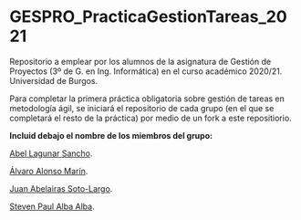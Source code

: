 # GESPRO_PracticaGestionTareas_2021
Repositorio a emplear por los alumnos de la asignatura de Gestión de Proyectos (3º de G. en Ing. Informática) en el curso académico 2020/21. Universidad de Burgos.

Para completar la primera práctica obligatoria sobre gestión de tareas en metodología ágil, se iniciará el repositorio de cada grupo (en el que se completará el resto de la práctica) por medio de un fork a este repositiorio.

**Incluid debajo el nombre de los miembros del grupo:**

[Abel Lagunar Sancho](https://github.com/als1005).

[Álvaro Alonso Marín](https://github.com/xam1002).

[Juan Abelairas Soto-Largo](https://github.com/jas1008).

[Steven Paul Alba Alba](https://github.com/saa1002).
